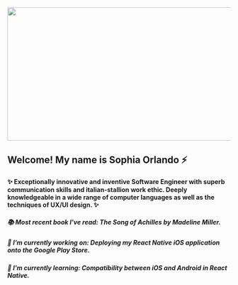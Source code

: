 <img align="center" width="900" height="300" src="/assets/digitalworld2.gif">

<!-- ![profile pict](/assets/movingprof.gif)  -->
<!-- <img float="left" width="200" height="200" src="/assets/flower.gif"> -->

## Welcome! My name is Sophia Orlando ⚡

#### ✨ Exceptionally innovative and inventive Software Engineer with superb communication skills and italian-stallion work ethic. Deeply knowledgeable in a wide range of computer languages as well as the techniques of UX/UI design. ✨ <br />

##### 📚 Most recent book I've read: The Song of Achilles by Madeline Miller.

##### 🔭 I’m currently working on: Deploying my React Native iOS application onto the Google Play Store.

##### 🌱 I’m currently learning: Compatibility between iOS and Android in React Native.

<!-- this is a green color block>
- ![#c5f015](https://via.placeholder.com/15/c5f015/000000?text=+)
<!--
**sophiaorlando/sophiaorlando** is a ✨ _special_ ✨ repository because its `README.md` (this file) appears on your GitHub profile.

Here are some ideas to get you started:

- 🔭 I’m currently working on ...
- 🌱 I’m currently learning ...
- 👯 I’m looking to collaborate on ...
- 🤔 I’m looking for help with ...
- 💬 Ask me about ...
- 📫 How to reach me: ...
- 😄 Pronouns: ...
- ⚡ Fun fact: ...
-->
